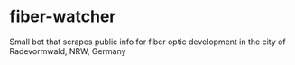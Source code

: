 # fiber-watcher
Small bot that scrapes public info for fiber optic development in the city of Radevormwald, NRW, Germany
